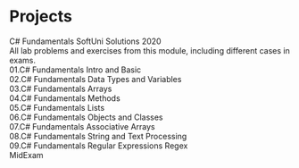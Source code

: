 # Projects
C# Fundamentals SoftUni Solutions 2020 <br>
All lab problems and exercises from this module, including different cases in exams. <br>
01.C# Fundamentals Intro and Basic <br>
02.C# Fundamentals Data Types and Variables <br>
03.C# Fundamentals Arrays <br>
04.C# Fundamentals Methods <br>
05.C# Fundamentals Lists <br>
06.C# Fundamentals Objects and Classes <br>
07.C# Fundamentals Associative Arrays <br>
08.C# Fundamentals String and Text Processing <br>
09.C# Fundamentals Regular Expressions Regex <br>
MidExam <br>
